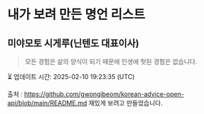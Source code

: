 # 내가 보려 만든 명언 리스트

##  미야모토 시게루(닌텐도 대표이사)
> 모든 경험은 삶의 양식이 되기 때문에 인생에 헛된 경험은 없습니다.


⏳ 업데이트 시간: 2025-02-10 19:23:35 (UTC)

출처 : https://github.com/gwongibeom/korean-advice-open-api/blob/main/README.md
재밌게 보려고 만들었습니다.
